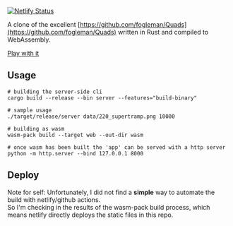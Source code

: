 [![Netlify Status](https://api.netlify.com/api/v1/badges/866b604d-41ee-4ca9-baa0-da68c2b6eb24/deploy-status)](https://app.netlify.com/sites/wonderful-jones-6a4b3c/deploys)

A clone of the excellent [https://github.com/fogleman/Quads](https://github.com/fogleman/Quads) written
in Rust and compiled to WebAssembly.

[Play with it](https://quadtree.ldirer.com)


## Usage

    # building the server-side cli
    cargo build --release --bin server --features="build-binary"
    
    # sample usage
    ./target/release/server data/220_supertramp.png 10000

    # building as wasm
    wasm-pack build --target web --out-dir wasm
    
    # once wasm has been built the 'app' can be served with a http server
    python -m http.server --bind 127.0.0.1 8000


## Deploy

Note for self: Unfortunately, I did not find a **simple** way to automate the build with netlify/github actions.   
So I'm checking in the results of the wasm-pack build process, which means netlify directly deploys the static files in this repo.
